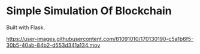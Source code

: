 # Simple Simulation Of Blockchain
Built with Flask.

              

https://user-images.githubusercontent.com/81091010/170130190-c5a1b6f5-30b5-40ab-84b2-d553d341a134.mov


